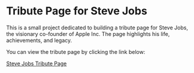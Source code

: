 # Tribute Page for Steve Jobs

This is a small project dedicated to building a tribute page for Steve Jobs, the visionary co-founder of Apple Inc. The page highlights his life, achievements, and legacy.

You can view the tribute page by clicking the link below:

[Steve Jobs Tribute Page](http://127.0.0.1:5500/Build-A-Tribute-Page/index.html)

